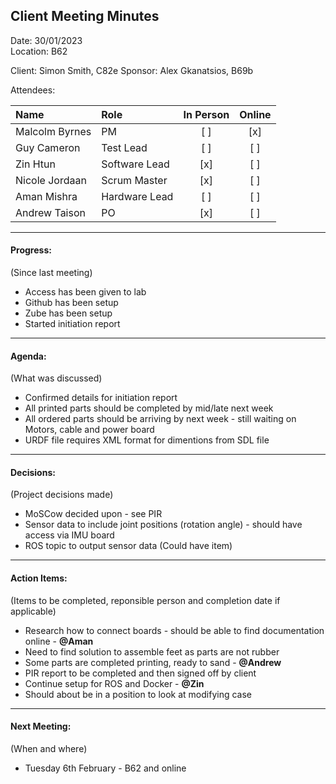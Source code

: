 ## Client Meeting Minutes  

Date: 30/01/2023  
Location: B62

Client: Simon Smith, C82e
Sponsor: Alex Gkanatsios, B69b

Attendees:

|Name|Role|In Person|Online|
|:--|:--|:--:|:--:|
|Malcolm Byrnes| PM | [ ] | [x] |
|Guy Cameron | Test Lead | [ ] | [ ] |
|Zin Htun | Software Lead | [x] | [ ] |
|Nicole Jordaan | Scrum Master | [x] | [ ] |
|Aman Mishra | Hardware Lead | [ ] | [ ] |
|Andrew Taison | PO | [x] | [ ] |

---  

#### Progress:  
(Since last meeting)  

* Access has been given to lab  
* Github has been setup  
* Zube has been setup  
* Started initiation report  

---  

#### Agenda:  
(What was discussed)  

* Confirmed details for initiation report  
* All printed parts should be completed by mid/late next week  
* All ordered parts should be arriving by next week - still waiting on Motors, cable and power board    
* URDF file requires XML format for dimentions from SDL file  

---  

#### Decisions:  
(Project decisions made)  

* MoSCow decided upon - see PIR  
* Sensor data to include joint positions (rotation angle) - should have access via IMU board  
* ROS topic to output sensor data (Could have item)  

---  

#### Action Items:  
(Items to be completed, reponsible person and completion date if applicable)  

* Research how to connect boards - should be able to find documentation online - **@Aman**  
* Need to find solution to assemble feet as parts are not rubber  
* Some parts are completed printing, ready to sand - **@Andrew**  
* PIR report to be completed and then signed off by client  
* Continue setup for ROS and Docker - **@Zin**  
* Should about be in a position to look at modifying case  

---  

#### Next Meeting:
(When and where)  

* Tuesday 6th February - B62 and online  